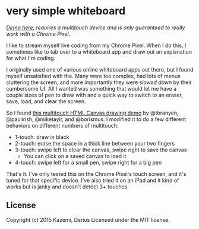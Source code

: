 # very simple whiteboard

_[Demo here](http://tinysubversions.com/stuff/very-simple-whiteboard/), requires a multitouch device and is only guaranteed to really work with a Chrome Pixel._

I like to stream myself live coding from my Chrome Pixel. When I do this, I sometimes like to tab over to a whiteboard app and draw out an explanation for what I'm coding.

I originally used one of various online whiteboard apps out there, but I found myself unsatisfied with the. Many were too complex, had lots of menus cluttering the screen, and more importantly they were _slowed down_ by their cumbersome UI. All I wanted was something that would let me have a couple sizes of pen to draw with and a quick way to switch to an eraser, save, load, and clear the screen.

So I found [this multitouch HTML Canvas drawing demo](http://www.paulirish.com/demo/multi) by @tbranyen, @paulirish, @miketaylr, and @borismus. I modified it to do a few different behaviors on different numbers of multitouch:

* 1-touch: draw in black
* 2-touch: erase the space in a thick line between your two fingers
* 3-touch: swipe left to clear the canvas, swipe right to save the canvas
  * You can click on a saved canvas to load it
* 4-touch: swipe left for a small pen, swipe right for a big pen

That's it. I've only tested this on the Chrome Pixel's touch screen, and it's tuned for that specific device. I've also tried it on an iPad and it kind of works but is janky and doesn't detect 3+ touches.

## License
Copyright (c) 2015 Kazemi, Darius
Licensed under the MIT license.
